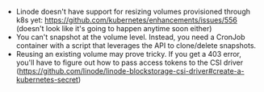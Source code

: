 * Linode doesn't have support for resizing volumes provisioned through k8s yet: https://github.com/kubernetes/enhancements/issues/556 (doesn't look like it's going to happen anytime soon either)
* You can't snapshot at the volume level.  Instead, you need a CronJob container with a script that leverages the API to clone/delete snapshots.
* Reusing an existing volume may prove tricky.  If you get a 403 error, you'll have to figure out how to pass access tokens to the CSI driver (https://github.com/linode/linode-blockstorage-csi-driver#create-a-kubernetes-secret)
